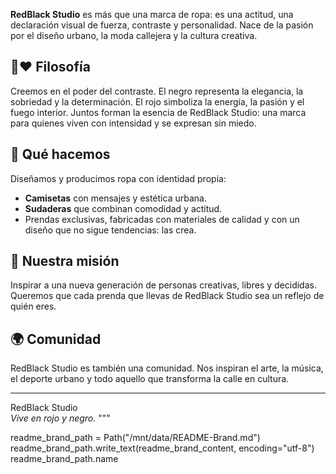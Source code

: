 
**RedBlack Studio** es más que una marca de ropa: es una actitud, una declaración visual de fuerza, contraste y personalidad. Nace de la pasión por el diseño urbano, la moda callejera y la cultura creativa.

## 🖤❤️ Filosofía

Creemos en el poder del contraste. El negro representa la elegancia, la sobriedad y la determinación. El rojo simboliza la energía, la pasión y el fuego interior. Juntos forman la esencia de RedBlack Studio: una marca para quienes viven con intensidad y se expresan sin miedo.

## 👕 Qué hacemos

Diseñamos y producimos ropa con identidad propia:

- **Camisetas** con mensajes y estética urbana.
- **Sudaderas** que combinan comodidad y actitud.
- Prendas exclusivas, fabricadas con materiales de calidad y con un diseño que no sigue tendencias: las crea.

## 🎯 Nuestra misión

Inspirar a una nueva generación de personas creativas, libres y decididas. Queremos que cada prenda que llevas de RedBlack Studio sea un reflejo de quién eres.

## 🌍 Comunidad

RedBlack Studio es también una comunidad. Nos inspiran el arte, la música, el deporte urbano y todo aquello que transforma la calle en cultura.

---

RedBlack Studio  
*Vive en rojo y negro.*
"""

readme_brand_path = Path("/mnt/data/README-Brand.md")
readme_brand_path.write_text(readme_brand_content, encoding="utf-8")
readme_brand_path.name
